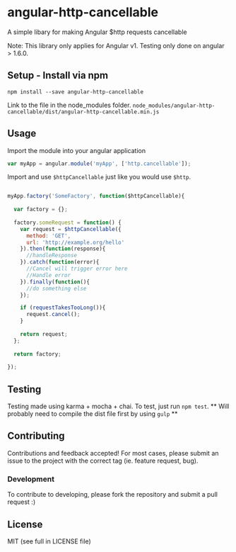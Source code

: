 # angular-http-cancellable

A simple libary for making Angular $http requests cancellable

Note: This library only applies for Angular v1. Testing only done on angular > 1.6.0. 

## Setup - Install via npm

`npm install --save angular-http-cancellable`

Link to the file in the node_modules folder. `node_modules/angular-http-cancellable/dist/angular-http-cancellable.min.js`


## Usage

Import the module into your angular application

```javascript
var myApp = angular.module('myApp', ['http.cancellable']);

```

Import and use `$httpCancellable` just like you would use `$http`.

```javascript

myApp.factory('SomeFactory', function($httpCancellable){
  
  var factory = {};
  
  factory.someRequest = function() {
    var request = $httpCancellable({
      method: 'GET',
      url: 'http://example.org/hello'
    }).then(function(response){
      //handleResponse
    }).catch(function(error){
      //Cancel will trigger error here
      //Handle error
    }).finally(function(){
      //do something else
    });

    if (requestTakesTooLong()){
      request.cancel();
    }
    
    return request;
  };
  
  return factory;
  
});


```

## Testing

Testing made using karma + mocha + chai. To test, just run `npm test`.
** Will probably need to compile the dist file first by using `gulp` **


## Contributing

Contributions and feedback accepted! For most cases, please submit an issue to the project with the correct tag (ie. feature request, bug).

### Development

To contribute to developing, please fork the repository and submit a pull request :)

## License

  MIT (see full in LICENSE file)
